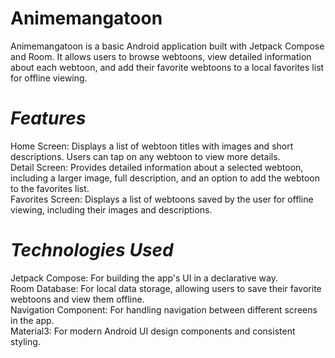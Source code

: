 # Animemangatoon  
Animemangatoon is a basic Android application built with Jetpack Compose and Room. It allows users to browse webtoons, view detailed information about each webtoon, and add their favorite webtoons to a local favorites list for offline viewing.  

# *Features*  
Home Screen: Displays a list of webtoon titles with images and short descriptions. Users can tap on any webtoon to view more details.  
Detail Screen: Provides detailed information about a selected webtoon, including a larger image, full description, and an option to add the webtoon to the favorites list.  
Favorites Screen: Displays a list of webtoons saved by the user for offline viewing, including their images and descriptions.  

# *Technologies Used*
Jetpack Compose: For building the app's UI in a declarative way.  
Room Database: For local data storage, allowing users to save their favorite webtoons and view them offline.  
Navigation Component: For handling navigation between different screens in the app.  
Material3: For modern Android UI design components and consistent styling.  

